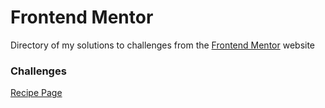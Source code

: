 # Frontend Mentor
Directory of my solutions to challenges from the [Frontend Mentor](https://www.frontendmentor.io) website 

### Challenges
[Recipe Page]()